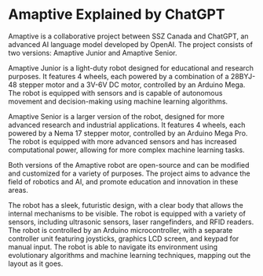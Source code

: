 # Amaptive Explained by ChatGPT

Amaptive is a collaborative project between SSZ Canada and ChatGPT, an advanced AI language model developed by OpenAI. The project consists of two versions: Amaptive Junior and Amaptive Senior.

Amaptive Junior is a light-duty robot designed for educational and research purposes. It features 4 wheels, each powered by a combination of a 28BYJ-48 stepper motor and a 3V-6V DC motor, controlled by an Arduino Mega. The robot is equipped with sensors and is capable of autonomous movement and decision-making using machine learning algorithms.

Amaptive Senior is a larger version of the robot, designed for more advanced research and industrial applications. It features 4 wheels, each powered by a Nema 17 stepper motor, controlled by an Arduino Mega Pro. The robot is equipped with more advanced sensors and has increased computational power, allowing for more complex machine learning tasks.

Both versions of the Amaptive robot are open-source and can be modified and customized for a variety of purposes. The project aims to advance the field of robotics and AI, and promote education and innovation in these areas.

The robot has a sleek, futuristic design, with a clear body that allows the internal mechanisms to be visible. The robot is equipped with a variety of sensors, including ultrasonic sensors, laser rangefinders, and RFID readers. The robot is controlled by an Arduino microcontroller, with a separate controller unit featuring joysticks, graphics LCD screen, and keypad for manual input. The robot is able to navigate its environment using evolutionary algorithms and machine learning techniques, mapping out the layout as it goes.
